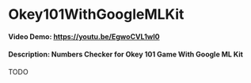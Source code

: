 # Okey101WithGoogleMLKit
#### Video Demo:  https://youtu.be/EgwoCVL1wl0
#### Description: Numbers Checker for Okey 101 Game With Google ML Kit
TODO
